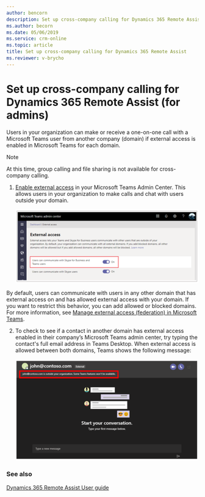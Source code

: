 ```yaml
---
author: bencorn
description: Set up cross-company calling for Dynamics 365 Remote Assist by enabling external access in Microsoft Teams Admin Center.
ms.author: becorn
ms.date: 05/06/2019
ms.service: crm-online
ms.topic: article
title: Set up cross-company calling for Dynamics 365 Remote Assist
ms.reviewer: v-brycho
---
```


# Set up cross-company calling for Dynamics 365 Remote Assist (for admins)

Users in your organization can make or receive a one-on-one call with a Microsoft Teams user from another company (domain) if external access is enabled in Microsoft Teams for each domain. 

> [!NOTE]
> At this time, group calling and file sharing is not available for cross-company calling.

1.	[Enable external access](https://docs.microsoft.com/microsoftteams/manage-external-access) in your Microsoft Teams Admin Center. This allows users in your organization to make calls and chat with users outside your domain.

    ![Enable external access](media/enable-external-access.PNG "Enable external access")
 
   By default, users can communicate with users in any other domain that has external access on and has allowed external access with 
your domain. If you want to restrict this behavior, you can add allowed or blocked domains. For more information, 
see [Manage external access (federation) in Microsoft Teams](https://docs.microsoft.com/microsoftteams/manage-external-access).

2.	To check to see if a contact in another domain has external access enabled in their company’s Microsoft Teams admin center, try typing the contact's full email address in Teams Desktop. When external access is allowed between both domains, Teams shows the following message:

    ![Confirmation message](media/access-enabled-confirmation.PNG "Confirmation message")
 
### See also

[Dynamics 365 Remote Assist User guide](https://docs.microsoft.com/dynamics365/mixed-reality/remote-assist/user-guide#make-and-receive-calls)
